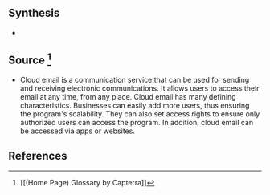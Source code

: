 ## Synthesis
- 
## Source [^1]
- Cloud email is a communication service that can be used for sending and receiving electronic communications. It allows users to access their email at any time, from any place. Cloud email has many defining characteristics. Businesses can easily add more users, thus ensuring the program's scalability. They can also set access rights to ensure only authorized users can access the program. In addition, cloud email can be accessed via apps or websites.
## References

[^1]: [[(Home Page) Glossary by Capterra]]